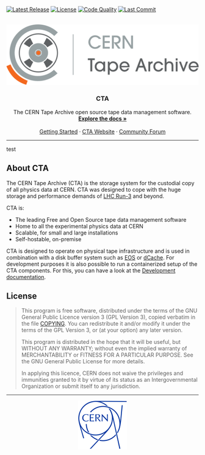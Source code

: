 [![Latest Release](https://gitlab.cern.ch/cta/CTA/-/badges/release.svg)](https://gitlab.cern.ch/cta/CTA/-/releases)
[![License](https://img.shields.io/badge/license-GPL--3.0-blue.svg)](COPYING)
[![Code Quality](https://sonarcloud.io/api/project_badges/measure?project=cern-cta_CTA&metric=alert_status)](https://sonarcloud.io/project/overview?id=cern-cta_CTA)
[![Last Commit](https://img.shields.io/gitlab/last-commit/cta%2FCTA?gitlab_url=https%3A%2F%2Fgitlab.cern.ch)](https://gitlab.cern.ch/cta/CTA/-/commits/main?ref_type=heads)

<br />
<div align="center">
  <a href="https://gitlab.cern.ch/cta/CTA/">
    <img src="assets/cta-logo.png" alt="Logo">
  </a>
<h3 align="center" style="padding-top: 0">CTA</h3>
  <p align="center">
    The CERN Tape Archive open source tape data management software.
    <br />
    <a href="https://eoscta.docs.cern.ch/"><strong>Explore the docs »</strong></a>
    <br />
    <br />
    <a href="https://eoscta.docs.cern.ch/latest/overview/getting_started/">Getting Started</a>
    ·
    <a href="https://cta.web.cern.ch/">CTA Website</a>
    ·
    <a href="https://cta-community.web.cern.ch/">Community Forum</a>
  </p>
</div>

___

test
## About CTA

The CERN Tape Archive (CTA) is the storage system for the custodial copy of all physics data at CERN. CTA was designed to cope with the huge storage and performance demands of [LHC Run-3](https://home.cern/press/2022/run-3) and beyond.

CTA is:

- The leading Free and Open Source tape data management software
- Home to all the experimental physics data at CERN
- Scalable, for small and large installations
- Self-hostable, on-premise

CTA is designed to operate on physical tape infrastructure and is used in combination with a disk buffer system such as [EOS](https://eos-web.web.cern.ch/eos-web/) or [dCache](https://www.dcache.org/). For development purposes it is also possible to run a containerized setup of the CTA components. For this, you can have a look at the [Development documentation](https://eoscta.docs.cern.ch/latest/dev/introduction/).

## License

> This program is free software, distributed under the terms of the GNU General Public Licence version 3 (GPL Version 3), copied verbatim in the file [COPYING](COPYING). You can redistribute it and/or modify it under the terms of the GPL Version 3, or (at your option) any later version.
>
> This program is distributed in the hope that it will be useful, but WITHOUT ANY WARRANTY; without even the implied warranty of MERCHANTABILITY or FITNESS FOR A PARTICULAR PURPOSE. See the GNU General Public License for more details.
>
> In applying this licence, CERN does not waive the privileges and immunities granted to it by virtue of its status as an Intergovernmental Organization or submit itself to any jurisdiction.

___

<div align="center">
  <a href="https://home.cern/">
    <img src="assets/cern-logo.png" alt="CERN Logo" width="128" height="128">
  </a>
</div>
